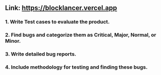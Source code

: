 
## Link: https://blocklancer.vercel.app
### 1. Write Test cases to evaluate the product.
### 2. Find bugs and categorize them as Critical, Major, Normal, or Minor.
### 3. Write detailed bug reports.
### 4. Include methodology for testing and finding these bugs.
